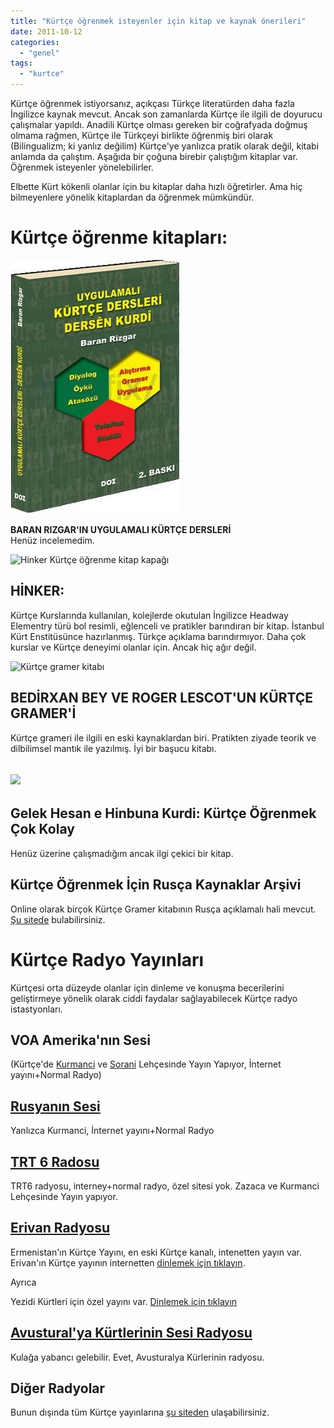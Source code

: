 ```yaml
---
title: "Kürtçe öğrenmek isteyenler için kitap ve kaynak önerileri"
date: 2011-10-12
categories: 
  - "genel"
tags: 
  - "kurtce"
---
```


Kürtçe öğrenmek istiyorsanız, açıkçası Türkçe literatürden daha fazla İngilizce kaynak mevcut. Ancak son zamanlarda Kürtçe ile ilgili de doyurucu çalışmalar yapıldı. Anadili Kürtçe olması gereken bir coğrafyada doğmuş olmama rağmen, Kürtçe ile Türkçeyi birlikte öğrenmiş biri olarak (Bilingualizm; ki yanlız değilim) Kürtçe'ye yanlızca pratik olarak değil, kitabi anlamda da çalıştım. Aşağıda bir çoğuna birebir çalıştığım kitaplar var. Öğrenmek isteyenler yönelebilirler.

  

Elbette Kürt kökenli olanlar için bu kitaplar daha hızlı öğretirler. Ama hiç bilmeyenlere yönelik kitaplardan da öğrenmek mümkündür.

  
  

# **Kürtçe öğrenme kitapları:**

[![](/images/400950)](http://static.idefix.com/cache/0/270/400950)

  
  
  
  
  
  
  
  
  
  
**BARAN RIZGAR'IN UYGULAMALI KÜRTÇE DERSLERİ**  
Henüz incelemedim.  
  
![](/images/getimageV3.asp "Hinker Kürtçe öğrenme kitap kapağı")  

## HİNKER:

  
Kürtçe Kurslarında kullanılan, kolejlerde okutulan İngilizce Headway Elementry türü bol resimli, eğlenceli ve pratikler barındıran bir kitap. İstanbul Kürt Enstitüsünce hazırlanmış. Türkçe açıklama barındırmıyor. Daha çok kurslar ve Kürtçe deneyimi olanlar için. Ancak hiç ağır değil.  
  
![](/images/301b.jpg "Kürtçe gramer kitabı")  

## BEDİRXAN BEY VE ROGER LESCOT'UN KÜRTÇE GRAMER'İ

  
Kürtçe grameri ile ilgili en eski kaynaklardan biri. Pratikten ziyade teorik ve dilbilimsel mantık ile yazılmış. İyi bir başucu kitabı.  

## ![](/images/446452geb.jpg)

  

## Gelek Hesan e Hinbuna Kurdi: Kürtçe Öğrenmek Çok Kolay

  
Henüz üzerine çalışmadığım ancak ilgi çekici bir kitap.  

## Kürtçe Öğrenmek İçin Rusça Kaynaklar Arşivi

  
Online olarak birçok Kürtçe Gramer kitabının Rusça açıklamalı hali mevcut. [Şu sitede](http://turkce-rusca.narod.ru/kurtce.htm "Rusça açıklamalı Kürtçe") bulabilirsiniz.  

# **Kürtçe Radyo Yayınları**

  
Kürtçesi orta düzeyde olanlar için dinleme ve konuşma becerilerini geliştirmeye yönelik olarak ciddi faydalar sağlayabilecek Kürtçe radyo istastyonları.  

## VOA Amerika'nın Sesi

  
(Kürtçe'de [Kurmanci](http://www.voanews.com/kurdi/news/ "Kurmanci Versiyon") ve [Sorani](http://www.voanews.com/kurdish/news/ "Sorani versiyon") Lehçesinde Yayın Yapıyor, İnternet yayını+Normal Radyo)  

## [Rusyanın Sesi](http://kurdish.ruvr.ru/)

  
Yanlızca Kurmanci, İnternet yayını+Normal Radyo  

## [TRT 6 Radosu](http://172.30.101.24:15871/cgi-bin/blockpage.cgi?ws-session=3186198)

  
TRT6 radyosu, interney+normal radyo, özel sitesi yok. Zazaca ve Kurmanci Lehçesinde Yayın yapıyor.  

## [Erivan Radyosu](http://www.int.armradio.am/kurd/ "Erivan radyosu resmi sitesi")

  
Ermenistan'ın Kürtçe Yayını, en eski Kürtçe kanalı, intenetten yayın var. Erivan'ın Kürtçe yayının internetten [dinlemek için tıklayın](http://www.int.armradio.am/kurd/live.php?d=1210 "Denge Erivan").  
  
Ayrıca  
  
Yezidi Kürtleri için özel yayını var. [Dinlemek için tıklayın](http://www.int.armradio.am/ez/live.php?d=1110 "Yezidi Kürtçesi Radyo")  

## [Avustural'ya Kürtlerinin Sesi Radyosu](http://www.2000fm.com/index.php?option=com_content&view=article&id=89&Itemid=202 "Denge Kurden Avusturalyaye")

  
Kulağa yabancı gelebilir. Evet, Avusturalya Kürlerinin radyosu.  

## Diğer Radyolar

  
Bunun dışında tüm Kürtçe yayınlarına [şu siteden](http://www.medyayakurdi.com/) ulaşabilirsiniz.
